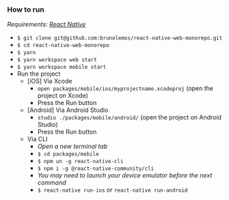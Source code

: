 ### How to run

_Requirements: [React Native](https://facebook.github.io/react-native/docs/getting-started.html#native)_

  - `$ git clone git@github.com:brunolemos/react-native-web-monorepo.git`
  - `$ cd react-native-web-monorepo`
  - `$ yarn`
  - `$ yarn workspace web start`
  - `$ yarn workspace mobile start`
  - Run the project
    - [iOS] Via Xcode
      - `open packages/mobile/ios/myprojectname.xcodeproj` (open the project on Xcode)
      - Press the Run button
    - [Android] Via Android Studio
      - `studio ./packages/mobile/android/` (open the project on Android Studio)
      - Press the Run button
    - Via CLI
      -  _Open a new terminal tab_
      - `$ cd packages/mobile`
      - `$ npm un -g react-native-cli`
      - `$ npm i -g @react-native-community/cli`
      - _You may need to launch your device emulator before the next command_
      - `$ react-native run-ios` or `react-native run-android`